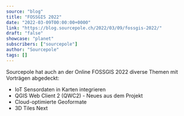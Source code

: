 ```yaml
---
source: "blog"
title: "FOSSGIS 2022"
date: "2022-03-09T00:00:00+0000"
link: "https://blog.sourcepole.ch/2022/03/09/fossgis-2022/"
draft: "false"
showcase: "planet"
subscribers: ["sourcepole"]
author: "Sourcepole"
tags: []
---
```


<p>Sourcepole hat auch an der Online FOSSGIS 2022 diverse Themen mit Vorträgen abgedeckt:</p>
<ul>
<li>IoT Sensordaten in Karten integrieren</li>
<li>QGIS Web Client 2 (QWC2) - Neues aus dem Projekt</li>
<li>Cloud-optimierte Geoformate</li>
<li>3D Tiles Next</li>
</ul>
